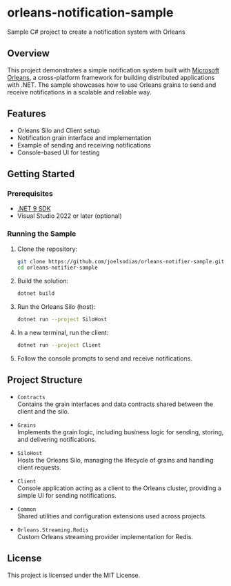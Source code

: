 # orleans-notification-sample
Sample C# project to create a notification system with Orleans

## Overview

This project demonstrates a simple notification system built with [Microsoft Orleans](https://dotnet.github.io/orleans/), a cross-platform framework for building distributed applications with .NET. The sample showcases how to use Orleans grains to send and receive notifications in a scalable and reliable way.

## Features

- Orleans Silo and Client setup
- Notification grain interface and implementation
- Example of sending and receiving notifications
- Console-based UI for testing

## Getting Started

### Prerequisites

- [.NET 9 SDK](https://dotnet.microsoft.com/download)
- Visual Studio 2022 or later (optional)

### Running the Sample

1. Clone the repository:
    ```bash
    git clone https://github.com/joelsodias/orleans-notifier-sample.git
    cd orleans-notifier-sample
    ```

2. Build the solution:
    ```bash
    dotnet build
    ```

3. Run the Orleans Silo (host):
    ```bash
    dotnet run --project SiloHost
    ```

4. In a new terminal, run the client:
    ```bash
    dotnet run --project Client
    ```

5. Follow the console prompts to send and receive notifications.

## Project Structure

- `Contracts`  
  Contains the grain interfaces and data contracts shared between the client and the silo.

- `Grains`  
  Implements the grain logic, including business logic for sending, storing, and delivering notifications.

- `SiloHost`  
  Hosts the Orleans Silo, managing the lifecycle of grains and handling client requests.

- `Client`  
  Console application acting as a client to the Orleans cluster, providing a simple UI for sending notifications.

- `Common`  
  Shared utilities and configuration extensions used across projects.

- `Orleans.Streaming.Redis`  
  Custom Orleans streaming provider implementation for Redis.

## License

This project is licensed under the MIT License.
